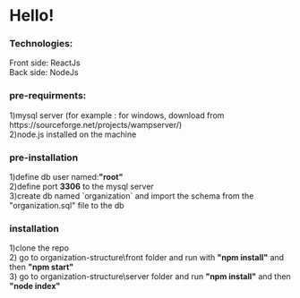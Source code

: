 <h1>Hello!</h1>
<h3>Technologies:</h3>
<p>Front side: ReactJs
<br/>
Back side: NodeJs	
<br/></p>
<h3> pre-requirments:</h3>
1)mysql server (for example : for windows, download from https://sourceforge.net/projects/wampserver/)<br/>
2)node.js installed on the machine
<br/>
<h3> pre-installation</h3>
1)define db user named:<strong>"root"</strong>
<br/>
2)define port <strong>3306</strong> to the mysql server
<br/>
3)create db named `organization` and import the schema from the "organization.sql" file to the db 		
<br/>	
<h3>installation</h3>
1)clone the repo	
<br/>	
2) go to organization-structure\front folder and run with <strong>"npm install"</strong> and then <strong>"npm start"</strong> 		
<br/>		
3) go to organization-structure\server folder and run <strong>"npm install"</strong> and then <strong>"node index"</strong></p>
